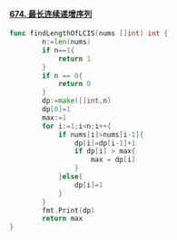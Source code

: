 #### [674. 最长连续递增序列](https://leetcode-cn.com/problems/longest-continuous-increasing-subsequence/)

~~~go
func findLengthOfLCIS(nums []int) int {
        n:=len(nums)
        if n==1{
            return 1
        }
        if n == 0{
            return 0
        }
        dp:=make([]int,n)
        dp[0]=1
        max:=1
        for i:=1;i<n;i++{
            if nums[i]>nums[i-1]{
                dp[i]=dp[i-1]+1
                if dp[i] > max{
                    max = dp[i]
                }
            }else{
                dp[i]=1
            }
        }
        fmt.Print(dp)
        return max
}
~~~

